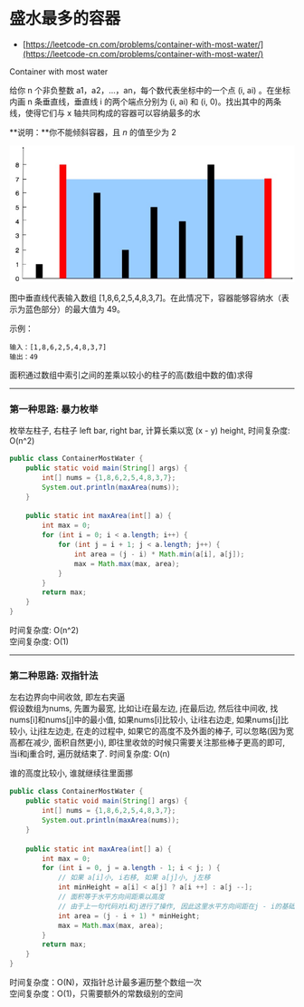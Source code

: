 # 盛水最多的容器

- [https://leetcode-cn.com/problems/container-with-most-water/](https://leetcode-cn.com/problems/container-with-most-water/)

Container with most water  

给你 n 个非负整数 a1，a2，...，an，每个数代表坐标中的一个点 (i, ai) 。在坐标内画 n 条垂直线，垂直线 i 的两个端点分别为 (i, ai) 和 (i, 0)。找出其中的两条线，使得它们与 x 轴共同构成的容器可以容纳最多的水

**说明：**你不能倾斜容器，且 *n* 的值至少为 2  

![](images/1.jpg)

图中垂直线代表输入数组 [1,8,6,2,5,4,8,3,7]。在此情况下，容器能够容纳水（表示为蓝色部分）的最大值为 49。

示例：

```
输入：[1,8,6,2,5,4,8,3,7]
输出：49
```

面积通过数组中索引之间的差乘以较小的柱子的高(数组中数的值)求得 

-------------------------------------

### 第一种思路: 暴力枚举  
枚举左柱子, 右柱子 left bar, right bar, 计算长乘以宽 (x - y) height, 时间复杂度: O(n^2)  

```java
public class ContainerMostWater {
    public static void main(String[] args) {
        int[] nums = {1,8,6,2,5,4,8,3,7};
        System.out.println(maxArea(nums));
    }

    public static int maxArea(int[] a) {
        int max = 0;
        for (int i = 0; i < a.length; i++) {
            for (int j = i + 1; j < a.length; j++) {
                int area = (j - i) * Math.min(a[i], a[j]);
                max = Math.max(max, area);
            }
        }
        return max;
    }
}
```

时间复杂度: O(n^2)  
空间复杂度: O(1)

-------------------------------------

### 第二种思路: 双指针法  
左右边界向中间收敛, 即左右夹逼    
假设数组为nums, 先置为最宽, 比如让i在最左边, j在最后边, 然后往中间收, 找nums[i]和nums[j]中的最小值, 如果nums[i]比较小, 让i往右边走, 如果nums[j]比较小, 让j往左边走, 在走的过程中, 如果它的高度不及外面的棒子, 可以忽略(因为宽高都在减少, 面积自然更小), 即往里收敛的时候只需要关注那些棒子更高的即可, 当i和j重合时, 遍历就结束了.   时间复杂度: O(n)  

谁的高度比较小, 谁就继续往里面挪   

```java
public class ContainerMostWater {
    public static void main(String[] args) {
        int[] nums = {1,8,6,2,5,4,8,3,7};
        System.out.println(maxArea(nums));
    }

    public static int maxArea(int[] a) {
        int max = 0;
        for (int i = 0, j = a.length - 1; i < j; ) {
            // 如果 a[i]小, i右移, 如果 a[j]小, j左移
            int minHeight = a[i] < a[j] ? a[i ++] : a[j --];
            // 面积等于水平方向间距乘以高度
            // 由于上一句代码对i和j进行了操作, 因此这里水平方向间距在j - i的基础上加了 1
            int area = (j - i + 1) * minHeight;
            max = Math.max(max, area);
        }
        return max;
    }
}
```

时间复杂度：O(N)，双指针总计最多遍历整个数组一次     
空间复杂度：O(1)，只需要额外的常数级别的空间  



